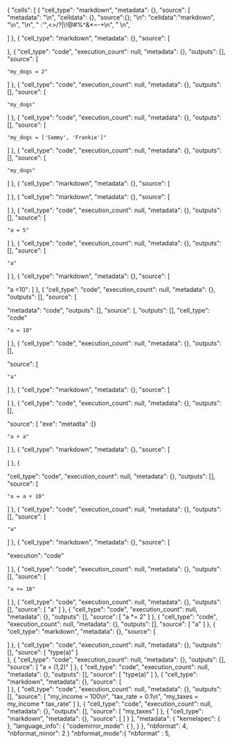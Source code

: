 {
 "cells": [
  {
   "cell_type": "markdown",
   "metadata": {},
   "source": [
"metadata":
"\n",
"celldata": {},
"source":{};
"\n":
"celldata":"markdown",
"\n",
    "\n",
    "      :'\",<>/?|\\!@#%^&*~-+\n",
    "       \n",
    
   ]
  },
  {
   "cell_type": "markdown",
   "metadata": {},
   "source": [
    
  },
  {
   "cell_type": "code",
   "execution_count": null,
   "metadata": {},
   "outputs": [],
   "source": [
   
    "my_dogs = 2"
   ]
  },
  {
   "cell_type": "code",
   "execution_count": null,
   "metadata": {},
   "outputs": [],
   "source": [
   
    "my_dogs"
   ]
  },
  {
   "cell_type": "code",
   "execution_count": null,
   "metadata": {},
   "outputs": [],
   "source": [
   
    "my_dogs = ['Sammy', 'Frankie']"
   ]
  },
  {
   "cell_type": "code",
   "execution_count": null,
   "metadata": {},
   "outputs": [],
   "source": [
   
    "my_dogs"
   ]
  },
  {
   "cell_type": "markdown",
   "metadata": {},
   "source": [
  
   ]
  },
  {
   "cell_type": "markdown",
   "metadata": {},
   "source": [
 
   ]
  },
  {
   "cell_type": "code",
   "execution_count": null,
   "metadata": {},
   "outputs": [],
   "source": [
   
    "a = 5"
   ]
  },
  {
   "cell_type": "code",
   "execution_count": null,
   "metadata": {},
   "outputs": [],
   "source": [
   
    "a"
   ]
  },
  {
   "cell_type": "markdown",
   "metadata": {},
   "source": [
   
  "a =10":
   ]
  },
  {
   "cell_type": "code",
   "execution_count": null,
   "metadata": {},
   "outputs": [],
   "source": [

   "metadata": "code",
   "outputs": [],
   "source": [,
   "outputs": [],
   "cell_type": "code"
   
    "a = 10"
   ]
  },
  {
   "cell_type": "code",
   "execution_count": null,
   "metadata": {},
   "outputs": [],
   
   "source": [
   
    "a"
   ]
  },
  {
   "cell_type": "markdown",
   "metadata": {},
   "source": [
   
   ]
  },
  {
   "cell_type": "code",
   "execution_count": null,
   "metadata": {},
   "outputs": [],

   
   "source": [
   "exe":
   "metadta" :[}
  
    "a + a"
   ]
  },
  {
   "cell_type": "markdown",
   "metadata": {},
   "source": [
   
   ]
  },
  {


  
   "cell_type": "code",
   "execution_count": null,
   "metadata": {},
   "outputs": [],
   "source": [
   
    "a = a + 10"
   ]
  },
  {
   "cell_type": "code",
   "execution_count": null,
   "metadata": {},
   "outputs": [],
   "source": [
   
    "a"
   ]
  },
  {
   "cell_type": "markdown",
   "metadata": {},
   "source": [

   "execution": "code"
   
   ]
  },
  {
   "cell_type": "code",
   "execution_count": null,
   "metadata": {},
   "outputs": [],
   "source": [
   
    "a += 10"
   ]
  },
  {
   "cell_type": "code",
   "execution_count": null,
   "metadata": {},
   "outputs": [],
   "source": [
    "a"
   ]
  },
  {
   "cell_type": "code",
   "execution_count": null,
   "metadata": {},
   "outputs": [],
   "source": [
    "a *= 2"
   ]
  },
  {
   "cell_type": "code",
   "execution_count": null,
   "metadata": {},
   "outputs": [],
   "source": [
    "a"
   ]
  },
  {
   "cell_type": "markdown",
   "metadata": {},
   "source": [
    
   ]
  },
  {
   "cell_type": "code",
   "execution_count": null,
   "metadata": {},
   "outputs": [],
   "source": [
"type(a)"
]  
  },
  {
   "cell_type": "code",
   "execution_count": null,
   "metadata": {},
   "outputs": [],
   "source": [
    "a = (1,2)"
   ]
  },
  {
   "cell_type": "code",
   "execution_count": null,
   "metadata": {},
   "outputs": [],
   "source": [
    "type(a)"
   ]
  },
  {
   "cell_type": "markdown",
   "metadata": {},
   "source": [   
   ]
  },
  {
   "cell_type": "code",
   "execution_count": null,
   "metadata": {},
   "outputs": [],
   "source": [
    "my_income = 100\n",
    "tax_rate = 0.1\n",
    "my_taxes = my_income * tax_rate"
   ]
  },
  {
   "cell_type": "code",
   "execution_count": null,
   "metadata": {},
   "outputs": [],
   "source": [
    "my_taxes"
   ]
  },
  {
   "cell_type": "markdown",
   "metadata": {},
   "source": [
   ]
  }
 ],
 "metadata": {
  "kernelspec": { 
  },
  "language_info": {
   "codemirror_mode": {
   },
  }
 },
 "nbformat": 4,
 "nbformat_minor": 2
}
"nbformat_mode":{
"nbformat" : 5,
